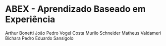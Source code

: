 # ABEX - Aprendizado Baseado em Experiência
Arthur Bonetti
João Pedro Vogel Costa
Murilo Schneider
Matheus Valdameri Bichara
Pedro Eduardo Sansigolo


